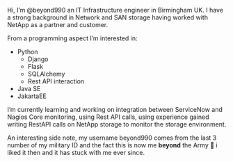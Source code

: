 Hi, I’m @beyond990 an IT Infrastructure engineer in Birmingham UK. I have a strong background in Network and SAN storage having worked with NetApp as a partner and customer.

From a programming aspect I’m interested in:
- Python 
  - Django
  - Flask
  - SQLAlchemy
  - Rest API interaction
- Java SE 
- JakartaEE

I’m currently learning and working on integration between ServiceNow and Nagios Core monitoring, using Rest API calls, using experience gained writing RestAPI calls on NetApp storage to monitor the storage environment.

An interesting side note, my username beyond990 comes from the last 3 number of my military ID and the fact this is now me **beyond** the Army 🙂 i liked it then and it has stuck with me ever since.
<!---
beyond990/beyond990 is a ✨ special ✨ repository because its `README.md` (this file) appears on your GitHub profile.
You can click the Preview link to take a look at your changes.
--->
